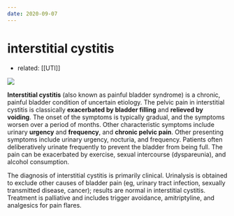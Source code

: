 ```yaml
---
date: 2020-09-07
---
```


# interstitial cystitis

- related: [[UTI]]

![](https://photos.thisispiggy.com/file/wikiFiles/20200907203433_5.png)

**Interstitial cystitis** (also known as painful bladder syndrome) is a chronic, painful bladder condition of uncertain etiology.  The pelvic pain in interstitial cystitis is classically **exacerbated by bladder filling** and **relieved by voiding**.  The onset of the symptoms is typically gradual, and the symptoms worsen over a period of months.  Other characteristic symptoms include urinary **urgency** and **frequency**, and **chronic pelvic pain**. Other presenting symptoms include urinary urgency, nocturia, and frequency.  Patients often deliberatively urinate frequently to prevent the bladder from being full. The pain can be exacerbated by exercise, sexual intercourse (dyspareunia), and alcohol consumption.

The diagnosis of interstitial cystitis is primarily clinical.  Urinalysis is obtained to exclude other causes of bladder pain (eg, urinary tract infection, sexually transmitted disease, cancer); results are normal in interstitial cystitis.  Treatment is palliative and includes trigger avoidance, amitriptyline, and analgesics for pain flares.
